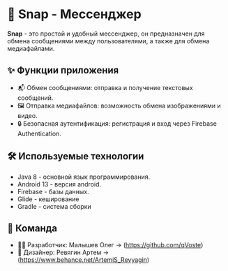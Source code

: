# 📱 Snap - Мессенджер

**Snap** - это простой и удобный мессенджер, он предназначен для обмена сообщениями между пользователями, а также для обмена медиафайлами.

## ✨ Функции приложения
* 📬 Обмен сообщениями: отправка и получение текстовых сообщений.
* 🖼️ Отправка медиафайлов: возможность обмена изображениями и видео.
* 🔒 Безопасная аутентификация: регистрация и вход через Firebase Authentication.

## 🛠️ Используемые технологии
* Java 8 - основной язык программирования.
* Android 13 - версия android.
* Firebase - базы данных.
* Glide - кеширование
* Gradle - система сборки

## 👥 Команда
* 👨‍💻 Разработчик: Малышев Олег -> (https://github.com/qVoste)
* 🎨 Дизайнер: Ревягин Артем -> (https://www.behance.net/ArtemiS_Revyagin)
